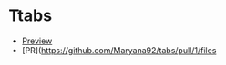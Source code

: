 
# Ttabs

- [Preview](https://maryana92.github.io/tabs/)
- [PR](https://github.com/Maryana92/tabs/pull/1/files
